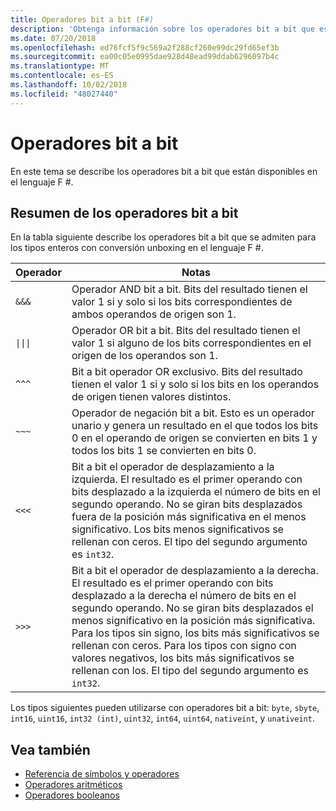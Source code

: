 ```yaml
---
title: Operadores bit a bit (F#)
description: 'Obtenga información sobre los operadores bit a bit que están disponibles en el lenguaje de programación F #.'
ms.date: 07/20/2018
ms.openlocfilehash: ed76fcf5f9c569a2f288cf260e99dc29fd65ef3b
ms.sourcegitcommit: ea00c05e0995dae928d48ead99ddab6296097b4c
ms.translationtype: MT
ms.contentlocale: es-ES
ms.lasthandoff: 10/02/2018
ms.locfileid: "48027440"
---
```

# <a name="bitwise-operators"></a>Operadores bit a bit

En este tema se describe los operadores bit a bit que están disponibles en el lenguaje F #.

## <a name="summary-of-bitwise-operators"></a>Resumen de los operadores bit a bit

En la tabla siguiente describe los operadores bit a bit que se admiten para los tipos enteros con conversión unboxing en el lenguaje F #.

|Operador|Notas|
|--------|-----|
|`&&&`|Operador AND bit a bit. Bits del resultado tienen el valor 1 si y solo si los bits correspondientes de ambos operandos de origen son 1.|
|<code>&#124;&#124;&#124;</code>|Operador OR bit a bit. Bits del resultado tienen el valor 1 si alguno de los bits correspondientes en el origen de los operandos son 1.|
|`^^^`|Bit a bit operador OR exclusivo. Bits del resultado tienen el valor 1 si y solo si los bits en los operandos de origen tienen valores distintos.|
|`~~~`|Operador de negación bit a bit. Esto es un operador unario y genera un resultado en el que todos los bits 0 en el operando de origen se convierten en bits 1 y todos los bits 1 se convierten en bits 0.|
|`<<<`|Bit a bit el operador de desplazamiento a la izquierda. El resultado es el primer operando con bits desplazado a la izquierda el número de bits en el segundo operando. No se giran bits desplazados fuera de la posición más significativa en el menos significativo. Los bits menos significativos se rellenan con ceros. El tipo del segundo argumento es `int32`.|
|`>>>`|Bit a bit el operador de desplazamiento a la derecha. El resultado es el primer operando con bits desplazado a la derecha el número de bits en el segundo operando. No se giran bits desplazados el menos significativo en la posición más significativa. Para los tipos sin signo, los bits más significativos se rellenan con ceros. Para los tipos con signo con valores negativos, los bits más significativos se rellenan con los. El tipo del segundo argumento es `int32`.|

Los tipos siguientes pueden utilizarse con operadores bit a bit: `byte`, `sbyte`, `int16`, `uint16`, `int32 (int)`, `uint32`, `int64`, `uint64`, `nativeint`, y `unativeint`.

## <a name="see-also"></a>Vea también

- [Referencia de símbolos y operadores](index.md)
- [Operadores aritméticos](arithmetic-operators.md)
- [Operadores booleanos](boolean-operators.md)
